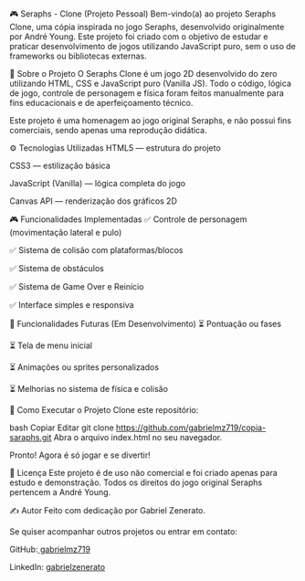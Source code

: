 🎮 Seraphs - Clone (Projeto Pessoal)
Bem-vindo(a) ao projeto Seraphs Clone, uma cópia inspirada no jogo Seraphs, desenvolvido originalmente por André Young. Este projeto foi criado com o objetivo de estudar e praticar desenvolvimento de jogos utilizando JavaScript puro, sem o uso de frameworks ou bibliotecas externas.

📌 Sobre o Projeto
O Seraphs Clone é um jogo 2D desenvolvido do zero utilizando HTML, CSS e JavaScript puro (Vanilla JS). Todo o código, lógica de jogo, controle de personagem e física foram feitos manualmente para fins educacionais e de aperfeiçoamento técnico.

Este projeto é uma homenagem ao jogo original Seraphs, e não possui fins comerciais, sendo apenas uma reprodução didática.

⚙️ Tecnologias Utilizadas
HTML5 — estrutura do projeto

CSS3 — estilização básica

JavaScript (Vanilla) — lógica completa do jogo

Canvas API — renderização dos gráficos 2D

🎮 Funcionalidades Implementadas
✅ Controle de personagem (movimentação lateral e pulo)

✅ Sistema de colisão com plataformas/blocos

✅ Sistema de obstáculos

✅ Sistema de Game Over e Reinício

✅ Interface simples e responsiva

🚧 Funcionalidades Futuras (Em Desenvolvimento)
⏳ Pontuação ou fases

⏳ Tela de menu inicial

⏳ Animações ou sprites personalizados

⏳ Melhorias no sistema de física e colisão

📂 Como Executar o Projeto
Clone este repositório:

bash
Copiar
Editar
git clone https://github.com/gabrielmz719/copia-saraphs.git
Abra o arquivo index.html no seu navegador.

Pronto! Agora é só jogar e se divertir!

📄 Licença
Este projeto é de uso não comercial e foi criado apenas para estudo e demonstração. Todos os direitos do jogo original Seraphs pertencem a André Young.

✍️ Autor
Feito com dedicação por Gabriel Zenerato.

Se quiser acompanhar outros projetos ou entrar em contato:

GitHub:[ gabrielmz719](https://github.com/gabrielmz719)

LinkedIn: [ gabrielzenerato](https://www.linkedin.com/in/gabrielzenerato/)

